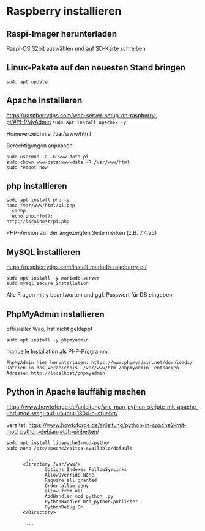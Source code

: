 # Raspberry installieren
## Raspi-Imager herunterladen
Raspi-OS 32bit auswählen und auf SD-Karte schreiben

## Linux-Pakete auf den neuesten Stand bringen
 `sudo apt update`

## Apache installieren
https://raspberrytips.com/web-server-setup-on-raspberry-pi/#PHPMyAdmin
`sudo apt install apache2 -y`

Homeverzeichnis: /var/www/html

Berechtigungen anpassen: 
``` 
sudo usermod -a -G www-data pi
sudo chown www-data:www-data -R /var/www/html
sudo reboot now
```

## php installieren
```
sudo apt install php -y
nano /var/www/html/pi.php
  <?php
  echo phpinfo();
http://localhost/pi.php
```
PHP-Version auf der angezeigten Seite merken (z.B. 7.4.25)

## MySQL installieren
https://raspberrytips.com/install-mariadb-raspberry-pi/
```
sudo apt install -y mariadb-server
sudo mysql_secure_installation
```
Alle Fragen mit y beantworten und ggf. Passwort für DB eingeben

## PhpMyAdmin installieren
offiizieller Weg, hat nicht geklappt 
```
sudo apt install -y phpmyadmin
```
manuelle Installation als PHP-Programm:
```
PhpMyAdmin hier herunterladen: https://www.phpmyadmin.net/downloads/
Dateien in das Verzeichnis `/var/www/html/phpmyadmin` entpacken
Adresse: http://localhost/phpmyadmin
```
## Python in Apache lauffähig machen
https://www.howtoforge.de/anleitung/wie-man-python-skripte-mit-apache-und-mod-wsgi-auf-ubuntu-1804-ausfuehrt/

veraltet:
https://www.howtoforge.de/anleitung/python-in-apache2-mit-mod_python-debian-etch-einbetten/
```
sudo apt install libapache2-mod-python
sudo nano /etc/apache2/sites-available/default

        ...
      <Directory /var/www/>
              Options Indexes FollowSymLinks
              AllowOverride None
              Require all granted
              Order allow,deny
              allow from all
              AddHandler mod_python .py
              PythonHandler mod_python.publisher
              PythonDebug On
      </Directory>

       ...
```
